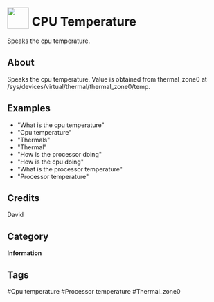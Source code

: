 # <img src="https://raw.githack.com/FortAwesome/Font-Awesome/master/svgs/solid/thermometer-half.svg" card_color="#FD9E66" width="50" height="50" style="vertical-align:bottom"/> CPU Temperature
Speaks the cpu temperature.

## About
Speaks the cpu temperature. Value is obtained from thermal_zone0 at /sys/devices/virtual/thermal/thermal_zone0/temp.

## Examples
* "What is the cpu temperature"
* "Cpu temperature"
* "Thermals"
* "Thermal"
* "How is the processor doing"
* "How is the cpu doing"
* "What is the processor temperature"
* "Processor temperature"

## Credits
David

## Category
**Information**

## Tags
#Cpu temperature
#Processor temperature
#Thermal_zone0

